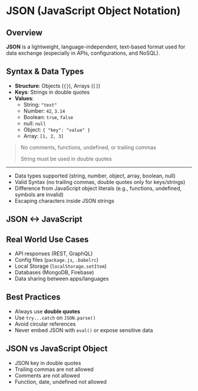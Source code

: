 # JSON (JavaScript Object Notation)

## Overview
**JSON** is a lightweight, language-independent, text-based format used for data exchange (especially in APIs, configurations, and NoSQL).

## Syntax & Data Types

- **Structure**: Objects (`{}`), Arrays (`[]`)
- **Keys**: Strings in double quotes
- **Values**:
  - String: `"text"`
  - Number: `42`, `3.14`
  - Boolean: `true`, `false`
  - null: `null`
  - Object: `{ "key": "value" }`
  - Array: `[1, 2, 3]`

> No comments, functions, undefined, or trailing commas
>
> String must be used in double quotes

---
* Data types supported (string, number, object, array, boolean, null)
* Valid Syntax (no trailing commas, double quotes only for keys/strings)
* Difference from JavaScript object literals (e.g., functions, undefined, symbols are invalid)
* Escaping characters inside JSON strings

## JSON <-> JavaScript

## Real World Use Cases
- API responses (REST, GraphQL)
- Config files (`package.js`, `.babelrc`)
- Local Storage (`localStorage.setItem`)
- Databases (MongoDB, Firebase)
- Data sharing between apps/languages

## Best Practices
- Always use **double quotes**
- Use `try...catch` on `JSON.parse()`
- Avoid circular references
- Never embed JSON with `eval()` or expose sensitive data

## JSON vs JavaScript Object
- JSON key in double quotes
- Trailing commas are not allowed
- Comments are not allowed
- Function, date, undefined not allowed
